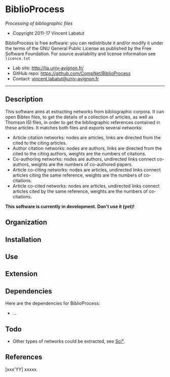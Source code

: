 BiblioProcess
=======
*Processing of bibliographic files*

* Copyright 2011-17 Vincent Labatut

BiblioProcess is free software: you can redistribute it and/or modify it under the terms of the GNU General Public License as published by the Free Software Foundation. For source availability and license information see `licence.txt`

* Lab site: http://lia.univ-avignon.fr/
* GitHub repo: https://github.com/CompNet/BiblioProcess
* Contact: vincent.labatut@univ-avignon.fr

-----------------------------------------------------------------------

## Description
This software aims at extracting networks from bibliographic corpora. It can open Bibtex files, to get the details of a collection of articles,
as well as Thomson ISI files, in order to get the bibliographic references contained in these articles. It matches both files and exports several
networks:
* Article citation networks: nodes are articles, links are directed from the cited to the citing articles.
* Author citation networks: nodes are authors, links are directed from the cited to the citing authors, weights are the numbers of citations.
* Co-authoring networks: nodes are authors, undirected links connect co-authors, weights are the numbers of co-authored papers.
* Article co-citing networks: nodes are articles, undirected links connect articles citing the same reference, weights are the numbers of co-citations.
* Article co-cited networks: nodes are articles, undirected links connect articles cited by the same reference, weights are the numbers of co-citations.

**This software is currently in development. Don't use it (yet)!**

## Organization

## Installation

## Use

## Extension

## Dependencies
Here are the dependencies for BiblioProcess:
* ...

## Todo
* Other types of networks could be extracted, see [Sci²](http://wiki.cns.iu.edu/pages/viewpage.action?pageId=1245863#id-4.9NetworkAnalysis(WithWhom?)-4.9.1NetworkExtraction).

## References
[xxx'YY] xxxxx.
